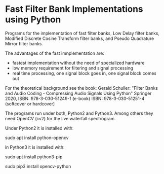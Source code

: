 # Fast Filter Bank Implementations using Python 

Programs for the implementation of fast filter banks, Low Delay filter banks, Modified Discrete Cosine Transform filter banks, and Pseudo Quadrature Mirror filter banks.

The advantages of the fast imnplementation are: 
* fastest implementation without the need of specialized hardware
* low memory requirement for filtering and signal processing
* real time processing, one signal block goes in, one signal block comes out

For the theoretical background see the book:
Gerald Schuller: "Filter Banks and Audio Coding - Compressing Audio Signals Using Python"
Springer 2020, 
ISBN: 978-3-030-51249-1 (e-book)
ISBN: 978-3-030-51251-4 (softcover or hardcover)

The programs run under both, Python2 and Python3.
Among others they need OpenCV (cv2) for the live waterfall spectrogram.

Under Python2 it is installed with:

sudo apt install python-opencv

in Python3 it is installed with:

sudo apt install python3-pip

sudo pip3 install opencv-python


